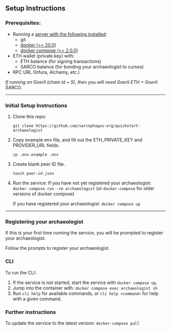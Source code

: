 ## Setup Instructions

### Prerequisites:
- Running a [server with the following installed](https://marketplace.digitalocean.com/apps/docker):
  - git
  - [docker (>= 20.0)](https://www.simplilearn.com/tutorials/docker-tutorial/how-to-install-docker-on-ubuntu)
  - [docker compose (>= 2.0.0)](https://docs.docker.com/compose/install/linux/#install-the-plugin-manually)
- ETH wallet (private key) with:
  - ETH balance (for signing transactions)
  - SARCO balance (for bonding your archaeologist to curses)
- RPC URL (Infura, Alchemy, etc.)

_If running on Goerli (chain id = 5), then you will need Goerli ETH + Goerli SARCO._

---

### Initial Setup Instructions

1. Clone this repo:

   `git clone https://github.com/sarcophagus-org/quickstart-archaeologist`


2. Copy example env file, and fill out the ETH_PRIVATE_KEY and PROVIDER_URL fields.

   `cp .env.example .env`


3. Create blank peer ID file.

   `touch peer-id.json`


4. Run the service:
   If you have not yet registered your archaeologist:
   `docker compose run -rm archaeologist`  (or `docker-compose` for older versions of docker compose)
   
   If you have registered your archaeologist:
   `docker compose up`

---

### Registering your archaeologist
If this is your first time running the service, you will be prompted to register your archaeologist.

Follow the prompts to register your archaeologist.

### CLI
To run the CLI: 
1. If the service is not started, start the service with `docker compose up`,
2. Jump into the container with: `docker compose exec archaeologist sh`
3. Run `cli help` for available commands, or `cli help <command>` for help with a given command.

### Further instructions
To update the service to the latest version:
`docker-compose pull`
